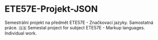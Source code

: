 # ETE57E-Projekt-JSON
Semestrální projekt na předmět ETE57E - Značkovací jazyky. Samostatná práce. :uk: Semestal project for subject ETE57E - Markup languages. Individual work.
